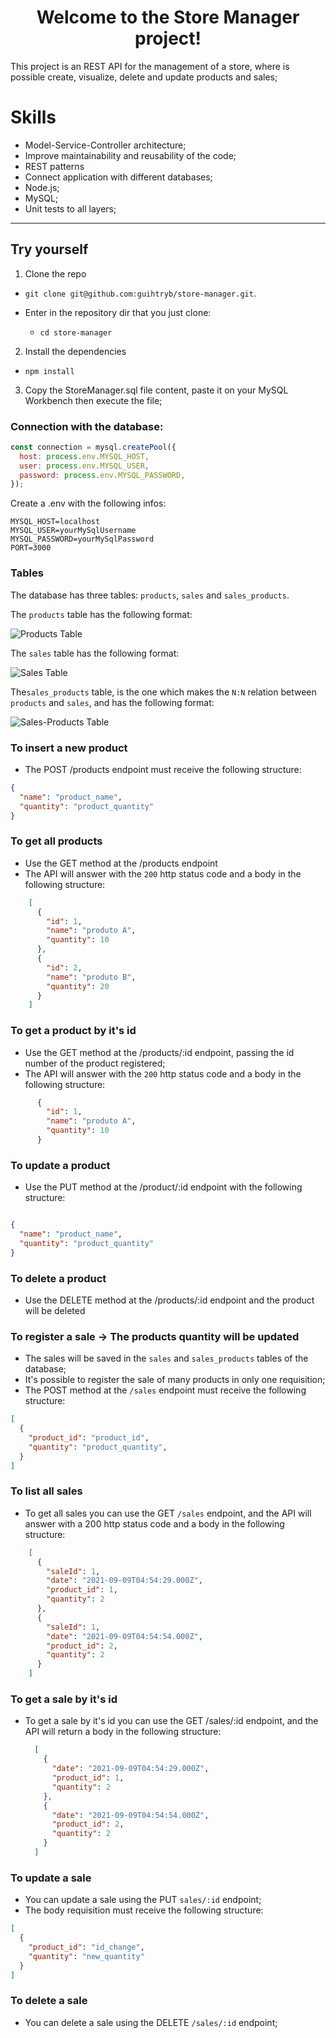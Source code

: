 <h1 align="center"> Welcome to the Store Manager project! </h1>
  
  This project is an REST API for the management of a store, where is possible create, visualize, delete and update products and sales;

# Skills

- Model-Service-Controller architecture;
- Improve maintainability and reusability of the code;
- REST patterns
- Connect application with different databases;
- Node.js;
- MySQL;
- Unit tests to all layers;

---

## Try yourself

1. Clone the repo

- `git clone git@github.com:guihtryb/store-manager.git`.

- Enter in the repository dir that you just clone:
  - `cd store-manager`

2. Install the dependencies

- `npm install`

3. Copy the StoreManager.sql file content, paste it on your MySQL Workbench then execute the file;

### Connection with the database:

```javascript
const connection = mysql.createPool({
  host: process.env.MYSQL_HOST,
  user: process.env.MYSQL_USER,
  password: process.env.MYSQL_PASSWORD,
});
```
Create a .env with the following infos:
```
MYSQL_HOST=localhost
MYSQL_USER=yourMySqlUsername
MYSQL_PASSWORD=yourMySqlPassword
PORT=3000
```
### Tables


The database has three tables: `products`, `sales` and `sales_products`.

The `products` table has the following format:

![Products Table](./public/tableproducts.png)

The `sales` table has the following format:

![Sales Table](./public/tablesales.png)

The`sales_products` table, is the one which makes the `N:N` relation between `products` and `sales`, and has the following format:

![Sales-Products Table](./public/tablesalesproducts.png)


### To insert a new product

- The POST /products endpoint must receive the following structure:

```json
{
  "name": "product_name",
  "quantity": "product_quantity"
}
```

### To get all products

- Use the GET method at the /products endpoint
- The API will answer with the `200` http status code and a body in the following structure:

```json
    [
      {
        "id": 1,
        "name": "produto A",
        "quantity": 10
      },
      {
        "id": 2,
        "name": "produto B",
        "quantity": 20
      }
    ]
  ```

### To get a product by it's id

- Use the GET method at the /products/:id endpoint, passing the id number of the product registered;
- The API will answer with the `200` http status code and a body in the following structure:

```json
      {
        "id": 1,
        "name": "produto A",
        "quantity": 10
      }
  ```


### To update a product

- Use the PUT method at the /product/:id endpoint with the following structure:

```json

{
  "name": "product_name",
  "quantity": "product_quantity"
}
```

### To delete a product

- Use the DELETE method at the /products/:id endpoint and the product will be deleted

### To register a sale -> The products quantity will be updated

- The sales will be saved in the `sales` and `sales_products` tables of the database;
- It's possible to register the sale of many products in only one requisition;
- The POST method at the `/sales` endpoint must receive the following structure:

```json
[
  {
    "product_id": "product_id",
    "quantity": "product_quantity",
  }
]
```

### To list all sales

- To get all sales you can use the GET `/sales` endpoint, and the API will answer with a 200 http status code and a body in the following structure:

```json
    [
      {
        "saleId": 1,
        "date": "2021-09-09T04:54:29.000Z",
        "product_id": 1,
        "quantity": 2
      },
      {
        "saleId": 1,
        "date": "2021-09-09T04:54:54.000Z",
        "product_id": 2,
        "quantity": 2
      }
    ]
  ```
  
### To get a sale by it's id

- To get a sale by it's id you can use the GET /sales/:id endpoint, and the API will return a body in the following structure:

    ```json
      [
        { 
          "date": "2021-09-09T04:54:29.000Z",
          "product_id": 1,
          "quantity": 2
        },
        {
          "date": "2021-09-09T04:54:54.000Z",
          "product_id": 2,
          "quantity": 2
        }
      ]
    ```

### To update a sale

- You can update a sale using the PUT `sales/:id` endpoint;
- The body requisition must receive the following structure:

```json
[
  {
    "product_id": "id_change",
    "quantity": "new_quantity"
  }
]
```

### To delete a sale

- You can delete a sale using the DELETE `/sales/:id` endpoint;



